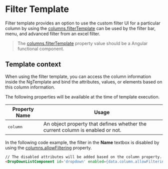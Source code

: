 # Filter Template

Filter template provides an option to use the custom filter UI for a particular column by using the [columns.filterTemplate](../api/grid/column/#filtertemplate) can be used by the filter bar, menu, and advanced filter from an excel filter.

> The [columns.filterTemplate](../api/grid/column/#filtertemplate) property value should be a Angular functional component.

## Template context

When using the filter template, you can access the column information inside the NgTemplate and bind the attributes, values, or elements based on this column information.

The following properties will be available at the time of template execution.

| Property Name | Usage |
|---------------|--------|
| <kbd>column</kbd> |An object property that defines whether the current column is enabled or not. |

In the following code example, the filter in the **Name** textbox is disabled by using the [columns.allowFiltering](../api/grid/#allowfiltering) property.

```html
// The disabled attributes will be added based on the column property.
<DropDownListComponent id='dropdown' enabled={data.column.allowFiltering} popupHeight="250px" fields={this.fields} dataSource={data} />

```
